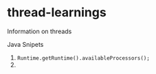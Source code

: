 # thread-learnings
Information on threads


Java Snipets
1. ``` Runtime.getRuntime().availableProcessors(); ```
2. 
